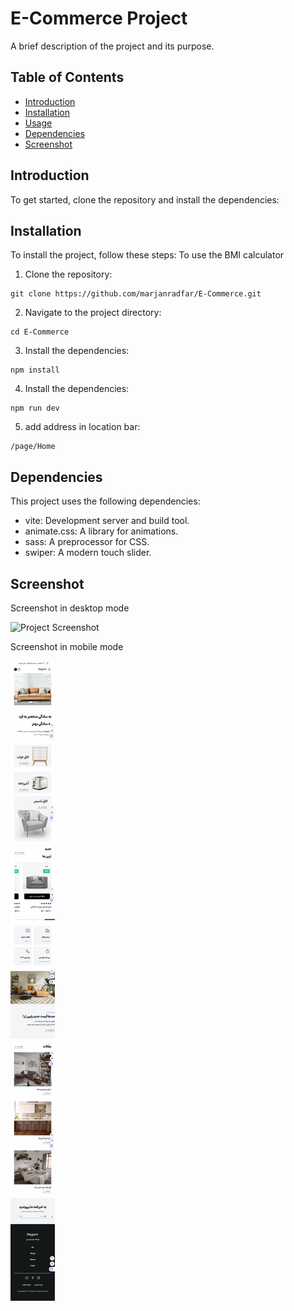# E-Commerce Project

A brief description of the project and its purpose.

## Table of Contents

- [Introduction](#introduction)
- [Installation](#installation)
- [Usage](#usage)
- [Dependencies](#dependencies)
- [Screenshot](#screenshot)


## Introduction

To get started, clone the repository and install the dependencies:

## Installation

To install the project, follow these steps:
To use the BMI calculator

1. Clone the repository:
```
git clone https://github.com/marjanradfar/E-Commerce.git

```
2. Navigate to the project directory:
```
cd E-Commerce
```
3. Install the dependencies:
```
npm install
```
4. Install the dependencies:
```
npm run dev
```
5. add address in location bar:
```
/page/Home
```
## Dependencies
This project uses the following dependencies:

* vite: Development server and build tool.
* animate.css: A library for animations.
* sass: A preprocessor for CSS.
* swiper: A modern touch slider.


## Screenshot

Screenshot in desktop mode

![Project Screenshot](assets/screenshot/screen-desk.png)

Screenshot in mobile mode

![Project Screenshot](assets/screenshot/sreen-mobile.png)
